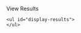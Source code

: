 <!DOCTYPE html>
<html lang="en">
<head>
  <meta charset="UTF-8">
  <link href="css/style.css" rel="stylesheet">
  <title>Bus Mall</title>
</head>
<body>
  <div id="images">
    <img src="" alt="" id="img-one">
    <img src="" alt="" id="img-two">
    <img src="" alt="" id="img-three">
  </div>
  <div id="results-btn">View Results</div>
  
    <ul id="display-results">
    </ul>
  
  <script src="app.js"></script>
</body>
</html>